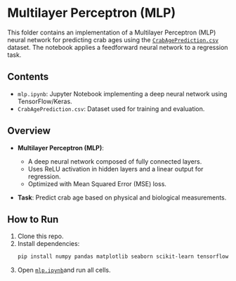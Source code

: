 # Multilayer Perceptron (MLP)

This folder contains an implementation of a Multilayer Perceptron (MLP) neural network for predicting crab ages using the [`CrabAgePrediction.csv`](https://www.kaggle.com/datasets/sidhus/crab-age-prediction) dataset. The notebook applies a feedforward neural network to a regression task.

## Contents

- `mlp.ipynb`: Jupyter Notebook implementing a deep neural network using TensorFlow/Keras.
- `CrabAgePrediction.csv`: Dataset used for training and evaluation.

## Overview

- **Multilayer Perceptron (MLP)**:
  - A deep neural network composed of fully connected layers.
  - Uses ReLU activation in hidden layers and a linear output for regression.
  - Optimized with Mean Squared Error (MSE) loss.

- **Task**: Predict crab age based on physical and biological measurements.

## How to Run

1. Clone this repo.
2. Install dependencies:
   ```bash
   pip install numpy pandas matplotlib seaborn scikit-learn tensorflow
3. Open [`mlp.ipynb`](./mlp.ipynb)and run all cells.
